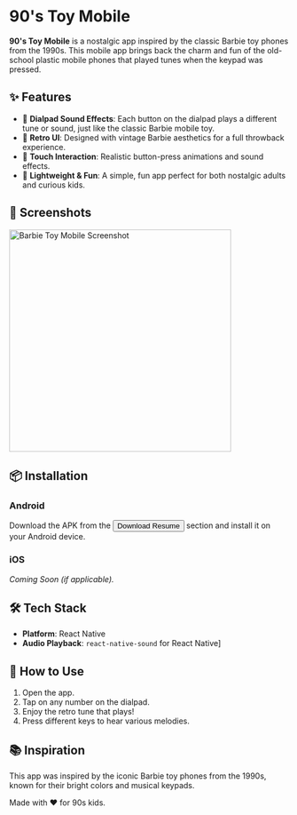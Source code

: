 # 90's Toy Mobile

**90's Toy Mobile** is a nostalgic app inspired by the classic Barbie toy phones from the 1990s. This mobile app brings back the charm and fun of the old-school 
plastic mobile phones that played tunes when the keypad was pressed.

## ✨ Features

- 🎵 **Dialpad Sound Effects**: Each button on the dialpad plays a different tune or sound, just like the classic Barbie mobile toy.
- 💖 **Retro UI**: Designed with vintage Barbie aesthetics for a full throwback experience.
- 📱 **Touch Interaction**: Realistic button-press animations and sound effects.
- 🔋 **Lightweight & Fun**: A simple, fun app perfect for both nostalgic adults and curious kids.

## 📸 Screenshots

<img src="https://github.com/user-attachments/assets/8b1f9fd1-4630-404d-a996-b5243426de24" alt="Barbie Toy Mobile Screenshot" width="400"/>




## 📦 Installation

### Android

Download the APK from the <a href="https://drive.google.com/uc?export=download&id=1NWirr3_bhmLazRYUVutYrgCVJkifY7iH"   > <button  id="download-btn">Download Resume</button></a> section and install it on your Android device.
### iOS

*Coming Soon (if applicable).*

## 🛠️ Tech Stack

- **Platform**:  React Native 
- **Audio Playback**:  `react-native-sound` for React Native]

## 🚀 How to Use

1. Open the app.
2. Tap on any number on the dialpad.
3. Enjoy the retro tune that plays!
4. Press different keys to hear various melodies.

## 📚 Inspiration

This app was inspired by the iconic Barbie toy phones from the 1990s, known for their bright colors and musical keypads.


Made with ❤️ for 90s kids.
